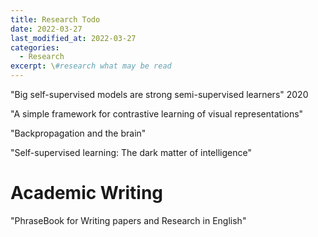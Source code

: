 ```yaml
---
title: Research Todo
date: 2022-03-27
last_modified_at: 2022-03-27
categories:
  - Research
excerpt: \#research what may be read
---
```


"Big self-supervised models are strong semi-supervised learners" 2020

"A simple framework for contrastive learning of visual representations"

"Backpropagation and the brain"

"Self-supervised learning: The dark matter of intelligence"

# Academic Writing

"PhraseBook for Writing papers and Research in English"


